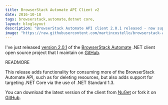 ```yaml
---
title: BrowserStack Automate API Client v2
date: 2016-10-18
tags: browserstack,automate,dotnet core,
layout: bloglayout
description: "BrowserStack Automate API client 2.0.1 released - now supporting .NET Core!"
image: "https://raw.githubusercontent.com/martincostello/browserstack-automate/master/browserstack-logo.png"
---
```


I've just released [version 2.0.1](https://www.nuget.org/packages/MartinCostello.BrowserStack.Automate) of the [BrowserStack Automate](https://www.browserstack.com/automate) .NET client open source project that I maintain on [GitHub](https://martincostello.github.io/browserstack-automate/).

READMORE

This release adds functionality for consuming more of the BrowserStack Automate API, such as for deleting resources, but also adds support for targeting .NET Core via the use of .NET Standard 1.3.

You can download the latest version of the client from [NuGet](https://www.nuget.org/packages/MartinCostello.BrowserStack.Automate) or fork it on [GitHub](https://github.com/martincostello/browserstack-automate).
